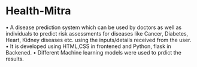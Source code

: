 # Health-Mitra

•	A disease prediction system which can be used by doctors as well as individuals to predict risk assessments for diseases like Cancer, Diabetes, Heart, Kidney diseases etc. using the inputs/details received from the user. 
• It is developed using HTML,CSS in frontened and Python, flask in Backened.
• Different Machine learning models were used to prdict the results.
